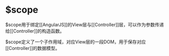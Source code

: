 # $scope

$scope用于绑定[[AngularJS]]的View层与[[Controller]]层，可以作为参数传递给[[Controller]]的构造函数。

$scope定义了一个子作用域，对应View层的一段DOM，用于保存对应[[Controller]]的数据模型。